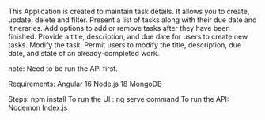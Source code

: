 This Application is created to maintain task details. It allows you to create, update, delete and filter. 
Present a list of tasks along with their due date and itineraries. Add options to add or remove tasks after they have been finished.
Provide a title, description, and due date for users to create new tasks.
Modify the task: Permit users to modify the title, description, due date, and state of an already-completed work.

note: Need to be run the API first.

Requirements:
  Angular 16
  Node.js 18
  MongoDB

Steps:
  npm install
  To run the UI : ng serve command
  To run the API: Nodemon Index.js
